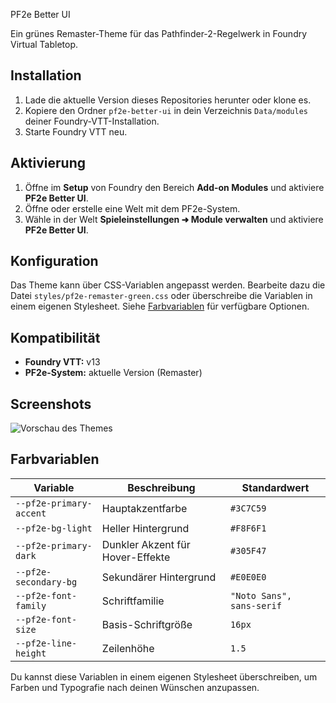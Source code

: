 PF2e Better UI

Ein grünes Remaster-Theme für das Pathfinder-2-Regelwerk in Foundry Virtual Tabletop.

## Installation

1. Lade die aktuelle Version dieses Repositories herunter oder klone es.
2. Kopiere den Ordner `pf2e-better-ui` in dein Verzeichnis `Data/modules` deiner Foundry-VTT-Installation.
3. Starte Foundry VTT neu.

## Aktivierung

1. Öffne im **Setup** von Foundry den Bereich **Add-on Modules** und aktiviere **PF2e Better UI**.
2. Öffne oder erstelle eine Welt mit dem PF2e-System.
3. Wähle in der Welt **Spieleinstellungen ➜ Module verwalten** und aktiviere **PF2e Better UI**.

## Konfiguration

Das Theme kann über CSS-Variablen angepasst werden. Bearbeite dazu die Datei `styles/pf2e-remaster-green.css` oder überschreibe die Variablen in einem eigenen Stylesheet. Siehe [Farbvariablen](#farbvariablen) für verfügbare Optionen.

## Kompatibilität

- **Foundry VTT:** v13
- **PF2e-System:** aktuelle Version (Remaster)

## Screenshots

![Vorschau des Themes](docs/theme-preview.png)

## Farbvariablen

| Variable | Beschreibung | Standardwert |
| --- | --- | --- |
| `--pf2e-primary-accent` | Hauptakzentfarbe | `#3C7C59` |
| `--pf2e-bg-light` | Heller Hintergrund | `#F8F6F1` |
| `--pf2e-primary-dark` | Dunkler Akzent für Hover-Effekte | `#305F47` |
| `--pf2e-secondary-bg` | Sekundärer Hintergrund | `#E0E0E0` |
| `--pf2e-font-family` | Schriftfamilie | `"Noto Sans", sans-serif` |
| `--pf2e-font-size` | Basis-Schriftgröße | `16px` |
| `--pf2e-line-height` | Zeilenhöhe | `1.5` |

Du kannst diese Variablen in einem eigenen Stylesheet überschreiben, um Farben und Typografie nach deinen Wünschen anzupassen.
